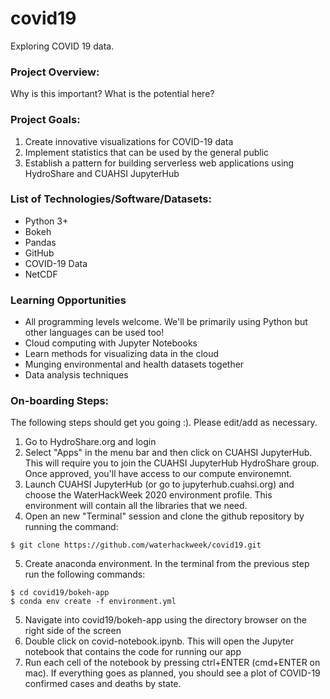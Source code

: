 # covid19
Exploring COVID 19 data.


### Project Overview: 
Why is this important? What is the potential here?

### Project Goals:

1. Create innovative visualizations for COVID-19 data 
2. Implement statistics that can be used by the general public
3. Establish a pattern for building serverless web applications using HydroShare and CUAHSI JupyterHub

### List of Technologies/Software/Datasets:

- Python 3+
- Bokeh
- Pandas
- GitHub
- COVID-19 Data
- NetCDF

### Learning Opportunities

- All programming levels welcome. We'll be primarily using Python but other languages can be used too!
- Cloud computing with Jupyter Notebooks
- Learn methods for visualizing data in the cloud
- Munging environmental and health datasets together
- Data analysis techniques

### On-boarding Steps: 

The following steps should get you going :). Please edit/add as necessary.    

1. Go to HydroShare.org and login
2. Select "Apps" in the menu bar and then click on CUAHSI JupyterHub. This will require you to join the CUAHSI JupyterHub HydroShare group. Once approved, you'll have access to our compute environemnt.
3. Launch CUAHSI JupyterHub (or go to jupyterhub.cuahsi.org) and choose the WaterHackWeek 2020 environment profile. This environment will contain all the libraries that we need.
4. Open an new "Terminal" session and clone the github repository by running the command:
```
$ git clone https://github.com/waterhackweek/covid19.git
```
5. Create anaconda environment. In the terminal from the previous step run the following commands:
```
$ cd covid19/bokeh-app
$ conda env create -f environment.yml
```
5. Navigate into covid19/bokeh-app using the directory browser on the right side of the screen
6. Double click on covid-notebook.ipynb. This will open the Jupyter notebook that contains the code for running our app
7. Run each cell of the notebook by pressing ctrl+ENTER (cmd+ENTER on mac). If everything goes as planned, you should see a plot of COVID-19 confirmed cases and deaths by state.
